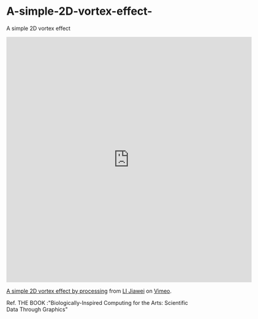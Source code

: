# A-simple-2D-vortex-effect-
A simple 2D vortex effect 

<iframe src="https://player.vimeo.com/video/209375197" width="640" height="640" frameborder="0" webkitallowfullscreen mozallowfullscreen allowfullscreen></iframe>
<p><a href="https://vimeo.com/209375197">A simple 2D vortex effect by processing</a> from <a href="https://vimeo.com/user59179199">LI Jiawei</a> on <a href="https://vimeo.com">Vimeo</a>.</p>

Ref. THE BOOK :"Biologically-Inspired Computing for the Arts: Scientific Data Through Graphics"
